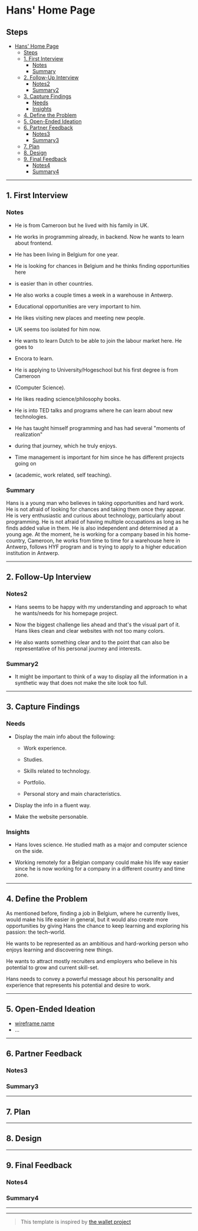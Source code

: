# Hans' Home Page

<!-- introduce your interviewee -->

## Steps

- [Hans' Home Page](#hans-home-page)
  - [Steps](#steps)
  - [1. First Interview](#1-first-interview)
    - [Notes](#notes)
    - [Summary](#summary)
  - [2. Follow-Up Interview](#2-follow-up-interview)
    - [Notes2](#notes2)
    - [Summary2](#summary2)
  - [3. Capture Findings](#3-capture-findings)
    - [Needs](#needs)
    - [Insights](#insights)
  - [4. Define the Problem](#4-define-the-problem)
  - [5. Open-Ended Ideation](#5-open-ended-ideation)
  - [6. Partner Feedback](#6-partner-feedback)
    - [Notes3](#notes3)
    - [Summary3](#summary3)
  - [7. Plan](#7-plan)
  - [8. Design](#8-design)
  - [9. Final Feedback](#9-final-feedback)
    - [Notes4](#notes4)
    - [Summary4](#summary4)

---

## 1. First Interview

<!--
  Take a few minutes getting to know your partner and their ambitions. Ask questions about:
  - Their background (Professional, programming, personal)
  - Their ambitions (Professional, programming, personal)
  - Outside interests (For tying into a personal statement)
  - And much more ... listen to your partner and ask questions about what they tell you.
  The best way to do your interview is with a lot of `why?`. Start your interview with one or two open-ended questions and follow up with a lot of `why?`, this gives your partner the chance to really explain themselves instead of just answering your questions. You might find that they even learn something about themselves!
-->

### Notes

<!-- Notes you took during the interview. -->

- He is from Cameroon but he lived with his family in UK.

- He works in programming already, in backend. Now he wants to learn about frontend.

- He has been living in Belgium for one year.

- He is looking for chances in Belgium and he thinks finding opportunities here
- is easier than in other countries.

- He also works a couple times a week in a warehouse in Antwerp.

- Educational opportunities are very important to him.

- He likes visiting new places and meeting new people.

- UK seems too isolated for him now.

- He wants to learn Dutch to be able to join the labour market here. He goes to
- Encora to learn.

- He is applying to University/Hogeschool but his first degree is from Cameroon
- (Computer Science).

- He likes reading science/philosophy books.

- He is into TED talks and programs where he can learn about new technologies.

- He has taught himself programming and has had several "moments of realization"
- during that journey, which he truly enjoys.

- Time management is important for him since he has different projects going on
- (academic, work related, self teaching).

### Summary

<!-- Consolidate your notes into a few sentences. Do your best to express what your partner was trying to say, not what you learned from them. -->

Hans is a young man who believes in taking opportunities and hard work. He is
not afraid of looking for chances and taking them once they appear.
He is very enthusiastic and curious about technology, particularly about
programming. He is not afraid of having multiple occupations as long as he finds
added value in them.
He is also independent and determined at a young age. At the moment, he is
working for a company based in his home-country, Cameroon, he works from time to
time for a warehouse here in Antwerp, follows HYF program and is trying to apply
to a higher education institution in Antwerp.

---

## 2. Follow-Up Interview

<!--
  In this follow up interview you will present to your partner a summary of your first interview. You will do your best effort to understand, rephrase, and communicate your partners needs back to them. Take this chance to listen for their feedback on how well you understand their situation. Update your notes accordingly
-->

### Notes2

- Hans seems to be happy with my understanding and approach to what he wants/needs
 for his homepage project.

- Now the biggest challenge lies ahead and that's the visual part of it. Hans
  likes clean and clear websites with not too many colors.

- He also wants something clear and to the point that can also be representative
 of his personal journey and interests.

### Summary2

- It might be important to think of a way to display all the information in a
 synthetic way that does not make the site look too full.

---

## 3. Capture Findings

<!-- Take some time to consolidate & summarize what you learned in the previous two interviews. -->

### Needs

<!-- What exactly does your partner need from their home page? Are they looking for collaborators? A job?Learning opportunities? Or something you never expected? -->

- Display the main info about the following:

  - Work experience.

  - Studies.

  - Skills related to technology.

  - Portfolio.

  - Personal story and main characteristics.

- Display the info in a fluent way.

- Make the website personable.

### Insights

<!-- New learnings about your partner to use in your design -->

- Hans loves science. He studied math as a major and computer science on the side.

- Working remotely for a Belgian company could make his life way easier since
  he is now working for a company in a different country and time zone.

---

## 4. Define the Problem

<!--
  In your own words describe:
  - Why does your partner need this home page?
  - How do they want to be represented?
  - Who do they want to visit their page?
  - What do they want different visitors to see them?
  A useful format:
  - _partner's name_ needs a way to _?_.
    - Unexpectedly, in their world, _?_.
-->

As mentioned before, finding a job in Belgium, where he currently lives, would
make his life easier in general, but it would also create more opportunities by
giving Hans the chance to keep learning and exploring his passion: the tech-world.

He wants to be represented as an ambitious and hard-working person who enjoys
learning and discovering new things.

He wants to attract mostly recruiters and employers who believe in his potential
to grow and current skill-set.

Hans needs to convey a powerful message about his personality and experience
that represents his potential and desire to work.

---

## 5. Open-Ended Ideation

<!--
  Sketch up a few wireframes for your partner's home page with no regard for their programming ability, time constraints, technical constraints, or any other practical considerations.
  How are the designs different? How does each one serve your partner differently?
-->

- [wireframe name](https://excalidraw.com/)
- ...

---

## 6. Partner Feedback

<!-- Discuss your ideas with your partner. lots of `why?`. -->

### Notes3

### Summary3

---

## 7. Plan

<!-- With your partner, come up with a Backlog and Wireframe for their Home page -->

---

## 8. Design

<!-- Propose an Atomic Design for your partner's home page. This could include a color palate, button designs, icons, ... -->

---

## 9. Final Feedback

<!--
  The Design Process is never finished!
  After you've finished the Plan & Design ask your partner for feedback. In a professional setting this would be the beginning of a whole new development cycle.
-->

### Notes4

### Summary4

---

---

> This template is inspired by
> [the wallet project](https://dschool-old.stanford.edu/sandbox/groups/designresources/wiki/4dbb2/attachments/e1005/TheWalletProjectB%26W2012.pdf?sessionID=8af88fee76ecd1fb7879c915073461486c425622)
